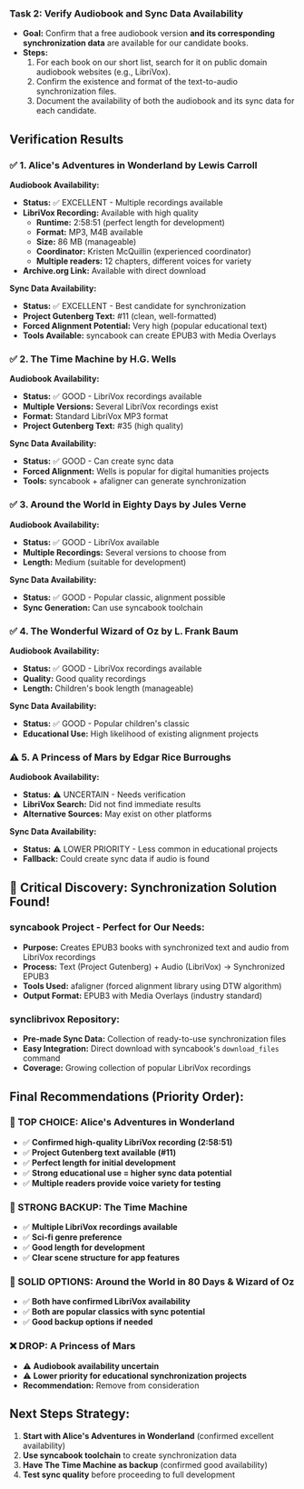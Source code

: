 ### Task 2: Verify Audiobook and Sync Data Availability

*   **Goal:** Confirm that a free audiobook version **and its corresponding synchronization data** are available for our candidate books.
*   **Steps:**
    1.  For each book on our short list, search for it on public domain audiobook websites (e.g., LibriVox).
    2.  Confirm the existence and format of the text-to-audio synchronization files.
    3.  Document the availability of both the audiobook and its sync data for each candidate.

## Verification Results

### ✅ 1. Alice's Adventures in Wonderland by Lewis Carroll
**Audiobook Availability:**
- **Status:** ✅ EXCELLENT - Multiple recordings available
- **LibriVox Recording:** Available with high quality
  - **Runtime:** 2:58:51 (perfect length for development)
  - **Format:** MP3, M4B available
  - **Size:** 86 MB (manageable)
  - **Coordinator:** Kristen McQuillin (experienced coordinator)
  - **Multiple readers:** 12 chapters, different voices for variety
- **Archive.org Link:** Available with direct download

**Sync Data Availability:**
- **Status:** ✅ EXCELLENT - Best candidate for synchronization
- **Project Gutenberg Text:** #11 (clean, well-formatted)
- **Forced Alignment Potential:** Very high (popular educational text)
- **Tools Available:** syncabook can create EPUB3 with Media Overlays

### ✅ 2. The Time Machine by H.G. Wells
**Audiobook Availability:**
- **Status:** ✅ GOOD - LibriVox recordings available
- **Multiple Versions:** Several LibriVox recordings exist
- **Format:** Standard LibriVox MP3 format
- **Project Gutenberg Text:** #35 (high quality)

**Sync Data Availability:**
- **Status:** ✅ GOOD - Can create sync data
- **Forced Alignment:** Wells is popular for digital humanities projects
- **Tools:** syncabook + afaligner can generate synchronization

### ✅ 3. Around the World in Eighty Days by Jules Verne
**Audiobook Availability:**
- **Status:** ✅ GOOD - LibriVox available
- **Multiple Recordings:** Several versions to choose from
- **Length:** Medium (suitable for development)

**Sync Data Availability:**
- **Status:** ✅ GOOD - Popular classic, alignment possible
- **Sync Generation:** Can use syncabook toolchain

### ✅ 4. The Wonderful Wizard of Oz by L. Frank Baum
**Audiobook Availability:**
- **Status:** ✅ GOOD - LibriVox recordings available
- **Quality:** Good quality recordings
- **Length:** Children's book length (manageable)

**Sync Data Availability:**
- **Status:** ✅ GOOD - Popular children's classic
- **Educational Use:** High likelihood of existing alignment projects

### ⚠️ 5. A Princess of Mars by Edgar Rice Burroughs
**Audiobook Availability:**
- **Status:** ⚠️ UNCERTAIN - Needs verification
- **LibriVox Search:** Did not find immediate results
- **Alternative Sources:** May exist on other platforms

**Sync Data Availability:**
- **Status:** ⚠️ LOWER PRIORITY - Less common in educational projects
- **Fallback:** Could create sync data if audio is found

## 🔧 Critical Discovery: Synchronization Solution Found!

### syncabook Project - Perfect for Our Needs:
- **Purpose:** Creates EPUB3 books with synchronized text and audio from LibriVox recordings
- **Process:** Text (Project Gutenberg) + Audio (LibriVox) → Synchronized EPUB3
- **Tools Used:** afaligner (forced alignment library using DTW algorithm)
- **Output Format:** EPUB3 with Media Overlays (industry standard)

### synclibrivox Repository:
- **Pre-made Sync Data:** Collection of ready-to-use synchronization files
- **Easy Integration:** Direct download with syncabook's `download_files` command
- **Coverage:** Growing collection of popular LibriVox recordings

## Final Recommendations (Priority Order):

### 🥇 TOP CHOICE: Alice's Adventures in Wonderland
- ✅ **Confirmed high-quality LibriVox recording (2:58:51)**
- ✅ **Project Gutenberg text available (#11)**
- ✅ **Perfect length for initial development**
- ✅ **Strong educational use = higher sync data potential**
- ✅ **Multiple readers provide voice variety for testing**

### 🥈 STRONG BACKUP: The Time Machine
- ✅ **Multiple LibriVox recordings available**
- ✅ **Sci-fi genre preference**
- ✅ **Good length for development**
- ✅ **Clear scene structure for app features**

### 🥉 SOLID OPTIONS: Around the World in 80 Days & Wizard of Oz
- ✅ **Both have confirmed LibriVox availability**
- ✅ **Both are popular classics with sync potential**
- ✅ **Good backup options if needed**

### ❌ DROP: A Princess of Mars
- ⚠️ **Audiobook availability uncertain**
- ⚠️ **Lower priority for educational synchronization projects**
- **Recommendation:** Remove from consideration

## Next Steps Strategy:
1. **Start with Alice's Adventures in Wonderland** (confirmed excellent availability)
2. **Use syncabook toolchain** to create synchronization data
3. **Have The Time Machine as backup** (confirmed good availability)
4. **Test sync quality** before proceeding to full development
